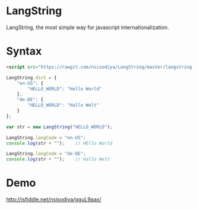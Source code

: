 # LangString
LangString, the most simple way for javascript internationalization.

# Syntax

```html
<script src="https://rawgit.com/nsisodiya/LangString/master/langstring.js" type="text/javascript"></script>
```

```js
LangString.dict = {
    "en-US": {
        "HELLO_WORLD": "Hello World"
    },
    "de-DE": {
        "HELLO_WORLD": "Hallo Welt"
    }
};

var str = new LangString("HELLO_WORLD");

LangString.langCode = "en-US";
console.log(str + "");    // HEllo World

LangString.langCode = "de-DE";
console.log(str + "");    // Hallo Welt
```

# Demo
http://jsfiddle.net/nsisodiya/gguL9aax/
